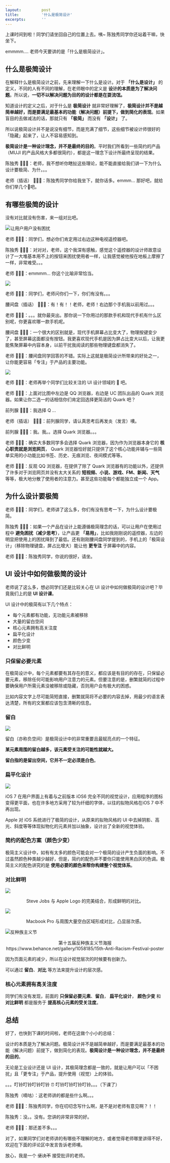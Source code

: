 ```yaml
---
layout:         post
title:          '什么是极简设计'
excerpts:       ''
---
```


上课时间到啦！同学们请坐回自己的位置上去。咦~ 陈独秀同学你还站着干嘛，快坐下。

emmmm.... 老师今天要讲的是「什么是极简设计」。

## 什么是极简设计

在解释什么是极简设计之前，先来理解一下什么是设计。对于 **「什么是设计」** 的定义，不同的人有不同的理解，在老师眼中的定义是 **设计的本质是为了解决问题**。所以说，**一切不以解决问题为目的的设计都是在耍流氓。**

知道设计的定义之后，对于什么是 **极简设计** 就非常好理解了，**极简设计并不是越简单越好，而是要满足最基本的功能（解决问题）前提下，做到简化的表现**。如果盲目的去做减法的话，那就只有 **「极简」** 而没有 **「设计」** 了。

所以说极简设计并不是说没有细节，而是充满了细节，这些细节被设计师很好的「隐藏」起来了，让人不容易感知到。

**极简设计是一种设计理念，并不是最终的目的**。平时我们所看到一些简约的产品（MUJI 的产品风格大多都很简约），都是这一理念下设计所最终呈现的结果。

陈独秀 🙋🏻‍♂️：老师，我不想听你瞎扯这些理论，能不能直接给我们讲一下为什么设计要极简、为什。。。

老师（插话） 👨🏻‍🏫：陈独秀同学你给我坐下，就你话多。emmm... 那好吧，就给你们举几个🌰吧。

## 有哪些极简的设计

没有对比就没有伤害，来一组对比吧。

![让用户用户没有困扰](/images/posts/what-is-design/compare-0.png)

<!-- <center>让用户用户没有困扰</center> -->
老师 👨🏻‍🏫：同学们，想必你们肯定用过右边这种电视遥控器吧。

陈独秀 🙋🏻‍♂️：对对对，老师，这个我深有感触，感觉这个遥控器的设计师故意设计了一大堆基本用不上的按钮来困扰使用者一样，让我感觉被他按在地板上摩擦了一样，非常难受。。。

老师 👨🏻‍🏫：emmmm... 你这个比喻非常恰当。

![](/images/posts/what-is-design/compare-1.png)

<!-- <center>Less is more</center> -->
老师 👨🏻‍🏫：同学们，老师问你们一下，你们有没有。。。

腰间盘（插话） 🙋🏻‍♂️：有！有！！老师，老师！右边那个手机我以前用过。。。

老师 👨🏻‍🏫：。。。就你最突出。那你说一下你用过的那款手机和现代手机有什么区别呢，你更喜欢哪一款手机呢。

腰间盘 🙋🏻‍♂️：一个很大的区别就是，现代手机屏幕占比变大了，物理按键变少了，甚至屏幕这面都没有按钮。我更喜欢现代手机是因为屏占比变大以后，让我更能焦聚屏幕中内容本身，以前干扰我阅读的那些物理键盘都消失了。

老师 👨🏻‍🏫：腰间盘同学回答的不错。实际上这就是极简设计所带来的好处之一，让你能更容易「专注」于产品的主要功能。

![](/images/posts/what-is-design/compare-2.png)

老师 👨🏻‍🏫：老师再举个同学们比较关注的 UI 设计领域的 🌰 吧。

老师 👨🏻‍🏫：上面对比图中左边是 QQ 浏览器，右边是 UC 团队出品的 Quark 浏览器。如果让你二选一的话相信你们肯定回选择更简洁的 Quark 吧？

前列腺 🙋🏻‍♂️：我选择 Q ...

老师（插话） 👨🏻‍🏫：前列腺同学，请认真思考后再发炎（发言）噢。

前列腺 🙋🏻‍♂️：我。我。。选择 Quark 浏览器。。。

老师 👨🏻‍🏫：确实大多数同学多会选择 Quark 浏览器，因为作为浏览器本身它的 **核心职责就是浏览网页**， Quark 浏览器恰好就只提供了这个核心功能并辅与一些简单实用的小功能比如书签、历史、无痕浏览、夜间模式等等。

老师 👨🏻‍🏫：反观 QQ 浏览器，在提供了除了 Quark 浏览器有的功能以外，还提供了许多对于浏览网页并没有太大关系的 **短视频、小说、游戏、FM、新闻、天气** 等等，极大地分散了使用者的注意力。甚至这些功能每个都能独立成一个 App。

## 为什么设计要极简

老师 👨🏻‍🏫：同学们，老师讲了这么多，你们有没有思考一下，为什么设计要极简。

陈独秀 🙋🏻‍♂️：如果一个产品在设计上能遵循极简理念的话，可以让用户在使用过程中 **避免困扰（减少思考）**，让产品更 **「易用」**，比如我刚刚说的遥控器，左边的明显把使用上的困扰降到了最低。还有刚刚腰间盘同学提到的，手机上的「极简设计」（移除物理键盘，屏占比增大）能让他 **更专注** 于屏幕中的内容。

老师 👨🏻‍🏫：陈独秀同学，你说的很好，请坐。

## UI 设计中如何做极简的设计

老师说了这么多，想必同学们还是比较关心在 UI 设计中如何做极简的设计吧？毕竟我们上的是 **UI 设计课**。

UI 设计中的极简有以下几个特点：

- 每个元素都有功能，无功能元素被移除
- 大量的留白空间
- 核心元素拥有高关注度
- 扁平化设计
- 颜色少变
- 对比鲜明

### 只保留必要元素

在极简设计中，每个元素都要有其存在的意义，都应该是有目的的存在，只保留必要元素，移除任何可能影响用户注意力的元素。但要注意的是，删繁就简的过程中要确保用户所需元素没被移除或隐藏，否则用户会有极大的困惑。

比如内容文字上尽可能简短直接，删繁就简将不必要的内容去掉，用最少的语言表达清楚，所有的文案都应该包含清晰的信息。

### 留白

![](/images/posts/what-is-design/good-5.png)

留白（亦称负空间）是极简设计中的非常重要且最赋亮点的一个特征。

**某元素周围的留白越多，该元素受关注的可能性就越大。**

**留白指的是留出空间，它并不一定必须是白色**。

### 扁平化设计

![](/images/posts/what-is-design/compare-3.jpg)

iOS 7 在用户界面上有着与之前版本 iOS6 完全不同的视觉设计，应用程序的图标变得更平面，也在许多地方采用了较为纤细的字体，以往的拟物风格在iOS 7 中不再出现。

Apple 对 iOS 系统进行了极简的设计，从原来的拟物风格的 UI 中去掉阴影、高光、斜度等等体现拟物化的元素并加以抽象，设计出了全新的视觉体验。

### 简约的配色方案（颜色少变）

极简主义设计中，如有有太多的颜色可能会对一个极简的设计产生负面的影响。不过虽然颜色种类越少越好，但是，简约的配色并不要你只能使用黑白灰的色调。极简主义的配色讲究的是 **使用必要的颜色来帮你构建整个视觉体系**。

### 对比鲜明

![](/images/posts/what-is-design/good-8.jpeg)

<center>Steve Jobs 与 Apple Logo 的完美结合，形成鲜明的对比。</center>

![](/images/posts/what-is-design/good-6.jpeg)

<center>Macbook Pro 与周围大量空白区域形成对比，凸显层次感。</center>

![反种族主义节](/images/posts/what-is-design/good-7.png)

<center>第十五届反种族主义节海报</center>

<center>https://www.behance.net/gallery/1058185/15th-Anti-Racism-Festival-poster</center>

因为页面元素的减少，所以在设计视觉层次的时候要有创新力。

可以通过 **留白**、**对比** 等方法来提升设计的层次感。

### 核心元素拥有高关注度

同学们有没有发现，前面的 **只保留必要元素**、**留白**， **扁平化设计**， **颜色少变** 和 **对比鲜明** 都是服务于 **提高核心元素的受关注度**。

## 总结

好了，也快到下课的时间啦，老师在这做个小小的总结：

设计的本质是为了解决问题。极简设计并不是越简单越好，而是要满足最基本的功能（解决问题）前提下，做到简化的表现。**极简设计是一种设计理念，并不是最终的目的**。

无论是工业设计还是 UI 设计，其极简理念都是一致的，就是让用户可以「不困扰」且「更专注」于产品，提升使用（视觉）上的体验。

。。。叮铃叮铃叮铃叮铃 ⏰ 叮铃叮铃叮铃叮铃。。。（下课了）

陈独秀（嘀咕）：这老师讲的都是些什么啊。。。

老师 👨🏻‍🏫：陈独秀同学，你在叨叨念写什么啊，是不是对老师有意见啊？！！

陈独秀：没。。没有。您讲的非常非常的好。

老师 👨🏻‍🏫：那还差不多。。。

对了，如果同学们对老师讲的有哪些不理解的地方，或者觉得老师哪里讲得不好，欢迎在下面的评论区中发言告诉老师噢。

放心，我是一个 ~~坚决不~~ 接受批评的老师。